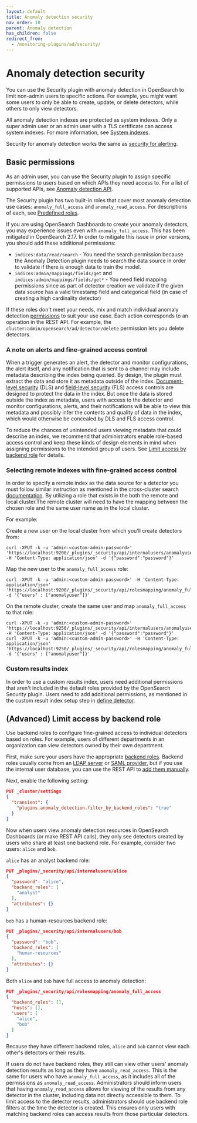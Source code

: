 ```yaml
---
layout: default
title: Anomaly detection security
nav_order: 10
parent: Anomaly detection
has_children: false
redirect_from: 
  - /monitoring-plugins/ad/security/
---
```


# Anomaly detection security

You can use the Security plugin with anomaly detection in OpenSearch to limit non-admin users to specific actions. For example, you might want some users to only be able to create, update, or delete detectors, while others to only view detectors.

All anomaly detection indexes are protected as system indexes. Only a super admin user or an admin user with a TLS certificate can access system indexes. For more information, see [System indexes]({{site.url}}{{site.baseurl}}/security/configuration/system-indices/).


Security for anomaly detection works the same as [security for alerting]({{site.url}}{{site.baseurl}}/monitoring-plugins/alerting/security/).

## Basic permissions

As an admin user, you can use the Security plugin to assign specific permissions to users based on which APIs they need access to. For a list of supported APIs, see [Anomaly detection API]({{site.url}}{{site.baseurl}}/monitoring-plugins/ad/api/).

The Security plugin has two built-in roles that cover most anomaly detection use cases: `anomaly_full_access` and `anomaly_read_access`. For descriptions of each, see [Predefined roles]({{site.url}}{{site.baseurl}}/security/access-control/users-roles#predefined-roles).

If you are using OpenSearch Dashboards to create your anomaly detectors, you may experience issues even with `anomaly_full_access`. This has been mitigated in OpenSearch 2.17. In order to mitigate this issue in prior versions, you should add these additional permissions:

- `indices:data/read/search` - You need the search permission because the Anomaly Detection plugin needs to search the data source in order to validate if there is enough data to train the model.
- `indices:admin/mappings/fields/get` and `indices:admin/mappings/fields/get*` - You need field mapping permissions since as part of detector creation we validate if the given data source has a valid timestamp field and categorical field (in case of creating a high cardinality detector)

If these roles don't meet your needs, mix and match individual anomaly detection [permissions]({{site.url}}{{site.baseurl}}/security/access-control/permissions/) to suit your use case. Each action corresponds to an operation in the REST API. For example, the `cluster:admin/opensearch/ad/detector/delete` permission lets you delete detectors.

### A note on alerts and fine-grained access control

When a trigger generates an alert, the detector and monitor configurations, the alert itself, and any notification that is sent to a channel may include metadata describing the index being queried. By design, the plugin must extract the data and store it as metadata outside of the index. [Document-level security]({{site.url}}{{site.baseurl}}/security/access-control/document-level-security) (DLS) and [field-level security]({{site.url}}{{site.baseurl}}/security/access-control/field-level-security) (FLS) access controls are designed to protect the data in the index. But once the data is stored outside the index as metadata, users with access to the detector and monitor configurations, alerts, and their notifications will be able to view this metadata and possibly infer the contents and quality of data in the index, which would otherwise be concealed by DLS and FLS access control.

To reduce the chances of unintended users viewing metadata that could describe an index, we recommend that administrators enable role-based access control and keep these kinds of design elements in mind when assigning permissions to the intended group of users. See [Limit access by backend role](#advanced-limit-access-by-backend-role) for details.


### Selecting remote indexes with fine-grained access control

In order to specify a remote index as the data source for a detector you must follow similar instruction as mentioned in the cross-cluster search [documentation]({{site.url}}{{site.baseurl}}/search-plugins/cross-cluster-search/#authentication-flow). By utilizing a role that exists in the both the remote and local cluster.The remote cluster will need to have the mapping between the chosen role and the same user name as in the local cluster. 

For example:

Create a new user on the local cluster from which you’ll create detectors from:

```
curl -XPUT -k -u 'admin:<custom-admin-password>' 'https://localhost:9200/_plugins/_security/api/internalusers/anomalyuser' -H 'Content-Type: application/json' -d '{"password":"password"}'
```

Map the new user to the `anomaly_full_access` role:

```
curl -XPUT -k -u 'admin:<custom-admin-password>' -H 'Content-Type: application/json' 'https://localhost:9200/_plugins/_security/api/rolesmapping/anomaly_full_access' -d '{"users" : ["anomalyuser"]}'
```

On the remote cluster, create the same user and map `anomaly_full_access` to that role:

```
curl -XPUT -k -u 'admin:<custom-admin-password>' 'https://localhost:9250/_plugins/_security/api/internalusers/anomalyuser' -H 'Content-Type: application/json' -d '{"password":"password"}'
curl -XPUT -k -u 'admin:<custom-admin-password>' -H 'Content-Type: application/json' 'https://localhost:9250/_plugins/_security/api/rolesmapping/anomaly_full_access' -d '{"users" : ["anomalyuser"]}'
```

### Custom results index

In order to use a custom results index, users need additional permissions that aren't included in the default roles provided by the OpenSearch Security plugin. Users need to add additional permissions, as mentioned in the custom result index setup step in [define detector]({{site.url}}{{site.baseurl}}/observing-your-data/ad/index/#step-1-define-a-detector).

## (Advanced) Limit access by backend role

Use backend roles to configure fine-grained access to individual detectors based on roles. For example, users of different departments in an organization can view detectors owned by their own department.

First, make sure your users have the appropriate [backend roles]({{site.url}}{{site.baseurl}}/security/access-control/index/). Backend roles usually come from an [LDAP server]({{site.url}}{{site.baseurl}}/security/configuration/ldap/) or [SAML provider]({{site.url}}{{site.baseurl}}/security/configuration/saml/), but if you use the internal user database, you can use the REST API to [add them manually]({{site.url}}{{site.baseurl}}/security/access-control/api#create-user).

Next, enable the following setting:

```json
PUT _cluster/settings
{
  "transient": {
    "plugins.anomaly_detection.filter_by_backend_roles": "true"
  }
}
```

Now when users view anomaly detection resources in OpenSearch Dashboards (or make REST API calls), they only see detectors created by users who share at least one backend role.
For example, consider two users: `alice` and `bob`.

`alice` has an analyst backend role:

```json
PUT _plugins/_security/api/internalusers/alice
{
  "password": "alice",
  "backend_roles": [
    "analyst"
  ],
  "attributes": {}
}
```

`bob` has a human-resources backend role:

```json
PUT _plugins/_security/api/internalusers/bob
{
  "password": "bob",
  "backend_roles": [
    "human-resources"
  ],
  "attributes": {}
}
```

Both `alice` and `bob` have full access to anomaly detection:

```json
PUT _plugins/_security/api/rolesmapping/anomaly_full_access
{
  "backend_roles": [],
  "hosts": [],
  "users": [
    "alice",
    "bob"
  ]
}
```

Because they have different backend roles, `alice` and `bob` cannot view each other's detectors or their results.

If users do not have backend roles, they still can view other users' anomaly detection results as long as they have `anomaly_read_access`. This is the same for users who have `anomaly_full_access`, as it includes all of the permissions as `anomaly_read_access`. Administrators should inform users that having `anomaly_read_access` allows for viewing of the results from any detector in the cluster, including data not directly accessible to them. To limit access to the detector results, administrators should use backend role filters at the time the detector is created. This ensures only users with matching backend roles can access results from those particular detectors.